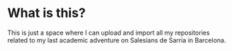 # What is this?
This is just a space where I can upload and import all my repositories related to my last academic adventure on Salesians de Sarria in Barcelona.
